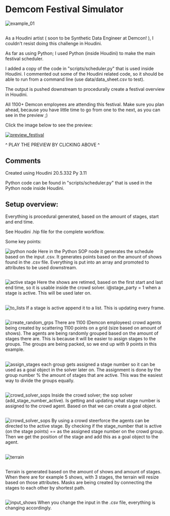 # Demcom Festival Simulator

![example_01](img/overview_example_01.png)


##

As a Houdini artist ( soon to be Synthetic Data Engineer at Demcon! ), I couldn't resist doing this challenge in Houdini.

As far as using Python; I used Python (inside Houdini) to make the main festival scheduler.

I added a copy of the code in "scripts/scheduler.py" that is used inside Houdini. I commented out some of the Houdini related code, so it should be able to run from a command line (use data/data_sheet.csv to test).

The output is pushed downstream to procedurally create a festival overview in Houdini.

All 1100+ Demcon employees are attending this festival. Make sure you plan ahead, because you have little time to go from one to the next, as you can see in the preview ;)

Click the image below to see the preview:

[![preview_festival](img/play_preview.png)]( https://drive.google.com/file/d/1wzf1vK6FQn2MKWZ9W07eOYgYbjpq0Thf/view?usp=sharing )

^ PLAY THE PREVIEW BY CLICKING ABOVE ^

## Comments


Created using Houdini 20.5.332 Py 3.11

Python code can be found in "scripts/scheduler.py" that is used in the Python node inside Houdini.  



## Setup overview:


Everything is procedural generated, based on the amount of stages, start and end time.

See Houdini .hip file for the complete workflow.

Some key points:


![python node](img/hou_step_01_gen_schedule.png)
Here in the Python SOP node it generates the schedule based on the input .csv.
It generates points based on the amount of shows found in the .csv file. Everything is put into an array and promoted to attributes to be used downstream.

##




![active stage](img/retime_and_active_stage.png)
Here the shows are retimed, based on the first start and last end time, so it is usable inside the crowd solver.
i@stage_party = 1 when a stage is active. This will be used later on.

##




![to_lists](img/active_stages_to_list.png)
If a stage is active append it to a list. This is updating every frame.

##



![create_random_grps](img/create_groups_based_on_stages.png)
There are 1100 (Demcon employees) crowd agents being created by scattering 1100 points on a grid (size based on amount of shows). The agents are being randomly grouped based on the amount of stages there are. This is because it will be easier to assign stages to the groups. The groups are being packed, so we end up with 9 points in this example.

##






![assign_stages](img/assign_groups_to_active_stage.png)
each group gets assigned a stage number so it can be used as a goal object in the solver later on. The assignment is done by the group number % the amount of stages that are active. This was the easiest way to divide the groups equally.

##





![crowd_solver_sops](img/crowd_solver_sop_solver.png)
Inside the crowd solver; the sop solver (add_stage_number_active). Is getting and updating what stage number is assigned to the crowd agent. Based on that we can create a goal object.

##





![crowd_solver_sops](img/goal_pos_crowd.png)
By using a crowd steerforce the agents can be directed to the active stage.
By checking if the stage_number that is active (on the stage points) == as the assigned stage number on the crowd group. Then we get the position of the stage and add this as a goal object to the agent.

##





![terrain](img/terrain_steps.gif)
##
Terrain is generated based on the amount of shows and amount of stages.
When there are for example 5 shows, with 3 stages, the terrain will resize based on those attributes. Masks are being created by connecting the stages to each other by shortest path.


##



![input_shows](img/input_less_shows.png)
When you change the input in the .csv file, everything is changing accordingly.

##
